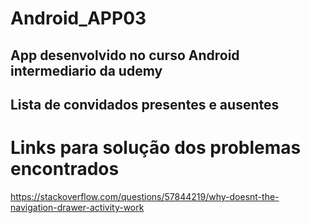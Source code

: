 # Android_APP03

## App desenvolvido no curso Android intermediario da udemy
## Lista de convidados presentes e ausentes







# Links para solução dos problemas encontrados
https://stackoverflow.com/questions/57844219/why-doesnt-the-navigation-drawer-activity-work
